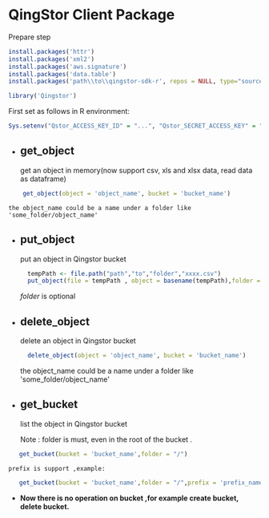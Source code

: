 # QingStor Client Package


Prepare step

``` R
install.packages('httr') 
install.packages('xml2') 
install.packages('aws.signature') 
install.packages('data.table') 
install.packages('path\\to\\qingstor-sdk-r', repos = NULL, type="source") 

library('Qingstor')
```
First set as follows in R environment: 
``` R
Sys.setenv("Qstor_ACCESS_KEY_ID" = "...", "Qstor_SECRET_ACCESS_KEY" = "...", "Qstor_DEFAULT_REGION" = "pek3a")
```

* ## get_object
	get an object in memory(now  support csv, xls and xlsx data, read data as dataframe)
``` R
	get_object(object = 'object_name', bucket = 'bucket_name') 
```
	the object_name could be a name under a folder like 'some_folder/object_name'

* ## put_object
	put an object in Qingstor bucket
  
  ``` R 
	tempPath <- file.path("path","to","folder","xxxx.csv") 
 	put_object(file = tempPath , object = basename(tempPath),folder = 'folder_name', bucket = 'bucket_name') 
  ```
  
  	*folder* is optional

* ## delete_object
	delete an object in Qingstor bucket 

  ``` R
	delete_object(object = 'object_name', bucket = 'bucket_name') 
  ```
	the object_name could be a name under a folder like 'some_folder/object_name'


* ## get_bucket
 	list the object in Qingstor bucket

	Note : folder is must, even in the root of the bucket .
 ``` R
 	get_bucket(bucket = 'bucket_name',folder = "/") 
 ``` 
	prefix is support ,example: 
 
 ``` R
 	get_bucket(bucket = 'bucket_name',folder = "/",prefix = 'prefix_name')
 ``` 

* **Now there is no operation on bucket ,for example create bucket, delete bucket.**